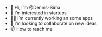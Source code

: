 - 👋 Hi, I’m @Dennis-Sima
- 👀 I’m interested in startups
- 👨‍💻 I’m currently working an some apps
- 🤝 I’m looking to collaborate on new ideas
- 📫 How to reach me

<!---
Dennis-Sima/Dennis-Sima is a ✨ special ✨ repository because its `README.md` (this file) appears on your GitHub profile.
You can click the Preview link to take a look at your changes.
--->
